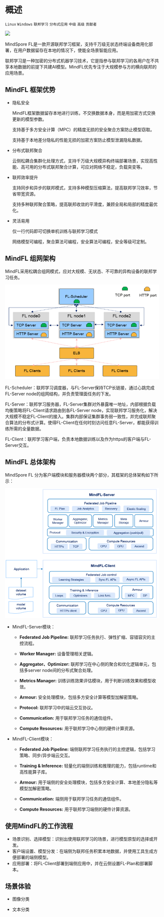 # 概述

`Linux` `Windows` `联邦学习` `分布式应用` `中级` `高级` `贡献者`

<a href="https://gitee.com/mindspore/docs/blob/master/tutorials/federated/source_zh_cn/summarize_fl.md" target="_blank"><img src="https://gitee.com/mindspore/docs/raw/master/resource/_static/logo_source.png"></a>

MindSpore FL是一款开源联邦学习框架，支持千万级无状态终端设备商用化部署，在用户数据留存在本地的情况下，使能全场景智能应用。

联邦学习是一种加密的分布式机器学习技术，它是指参与联邦学习的各用户在不共享本地数据的前提下共建AI模型。MindFL优先专注于大规模参与方的横向联邦的应用场景。

## MindFL 框架优势

- 隐私安全

  MindFL框架数据留存本地进行训练，不交换数据本身，而是用加密方式交换更新的模型参数。

  支持基于多方安全计算（MPC）的精度无损的安全聚合方案防止模型窃取。

  支持基于本地差分隐私的性能无损的加密方案防止模型泄漏隐私数据。

- 分布式联邦聚合

  云侧松耦合集群化处理方式，支持千万级大规模异构终端部署场景，实现高性能、高可用的分布式联邦聚合计算，可应对网络不稳定，负载突变等。

- 联邦效率提升

  支持同步和异步的联邦模式，支持多种模型压缩算法，提高联邦学习效率，节省带宽资源。

  支持多种联邦聚合策略，提高联邦收敛的平滑度，兼顾全局和局部的精度最优化。

- 灵活易用

  仅一行代码即可切换单机训练与联邦学习模式

  网络模型可编程，聚合算法可编程，安全算法可编程，安全等级可定制。

## MindFL 组网架构

MindFL采用松耦合组网模式，应对大规模、无状态、不可靠的异构设备的联邦学习任务。

![](./docs/source_zh_cn/images/MindFL-Networking.png)

FL-Scheduler：联邦学习调度器，与FL-Server保持TCP长链接，通过心跳完成FL-Server node的组网结构，并负责管理面任务的下发。

FL-Server：联邦学习服务器，FL-Server集群对外暴露唯一地址，内部根据负载均衡策略将FL-Client请求路由到各FL-Server node，实现联邦学习服务化，解决大规模不稳定FL-Client的接入。集群内部保证集群事务弱一致性，并完成联邦聚合算法的分布式计算。使得FL-Client在任何时刻访问任意FL-Server，都能获得训练所需的全量数据。

FL-Client：联邦学习客户端，负责本地数据训练以及作为https的客户端与FL-Server交互。

## MindFL 总体架构

MindSpore FL 分为客户端模块和服务器模块两个部分，其框架的总体架构如下所示：

![architecture](./docs/source_zh_cn/images/MindFL-architecture.png)

- MindFL-Server模块：

    - **Federated Job Pipeline:** 联邦学习任务执行、弹性扩缩、容错容灾的主控流程。

    - **Worker Manager:** 设备管理相关逻辑。

    - **Aggregator、Optimizer:** 联邦学习在中心侧的聚合和优化逻辑单元，包括多server node间的分布式聚合处理。

    - **Metrics Manager:** 训练训练效果评估模块，用于判断训练效果和模型收敛。

    - **Armour:** 安全处理模块，包括多方安全计算等模型加解密策略。

    - **Protocol:** 联邦学习中的端云交互协议。

    - **Communication:** 用于联邦学习任务的通信组件。

    - **Compute Resources:** 用于联邦学习中心侧的硬件计算资源。

- MindFL-Client模块：

    - **Federated Job Pipeline:** 端侧联邦学习任务执行的主控逻辑，包括学习策略、同步/异步端云交互。

    - **Training & Inference:** 轻量化的端侧训练和推理的能力，包括runtime和高性能算子库。

    - **Armour:** 用于端侧的安全处理模块，包括多方安全计算、本地差分隐私等模型加解密策略。

    - **Communication:** 端侧用于联邦学习任务的通信组件。

    - **Compute Resources:** 用于联邦学习端侧的硬件计算资源。

## 使用MindFL的工作流程

- 场景识别、选择模型：识别出使用联邦学习的场景，进行模型原型的选择或开发。
- 客户端设置、模型分发：在端侧为联邦任务积累本地数据，并使用工具生成方便部署的端侧模型。
- 应用部署：将FL-Client部署到端侧应用中，并在云侧设置FL-Plan和部署脚本。

## 场景体验

- 图像分类

- 文本分类  
